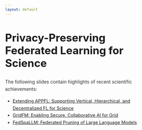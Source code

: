 ```yaml
---
layout: default
---
```


<!-- Hero Header Section -->
<section class="hero-header" id="home">
  <div class="hero-overlay"></div> <!-- Optional animated overlay -->
  <div class="hero-content container">
    <h2 style="font-size: 2.5em;">Privacy-Preserving Federated Learning for Science</h2>
  </div>
</section>

<div style="margin-top: 30px; margin-bottom: 30px; text-align: left; max-width: 800px; margin-left: auto; margin-right: auto;">

<p style="color: #333; font-size: 1.1em; line-height: 1.6;">
  The following slides contain highlights of recent scientific achievements:
</p>

<ul style="color: #333; font-size: 1.05em; margin-top: 15px; line-height: 1.6;">
    <li><a href="CCGrid-2025-submitted.pdf" target="_black">Extending APPFL: Supporting Vertical, Hierarchical, and Decentralized FL for Science</a></li>
    <li><a href="GridFM-submitted.pdf" target="_black">GridFM: Enabling Secure, Collaborative AI for Grid</a></li>
    <li><a href="FedSpaLLM-submitted.pdf" target="_black">FedSpaLLM: Federated Pruning of Large Language Models</a></li>
</ul>

</div>
